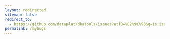 ```yaml
---
layout: redirected
sitemap: false
redirect_to:
  - https://github.com/dataplat/dbatools/issues?utf8=%E2%9C%93&q=is:issue+is:open+label:bugs_life+no:assignee
permalink: /mybugs
---
```

